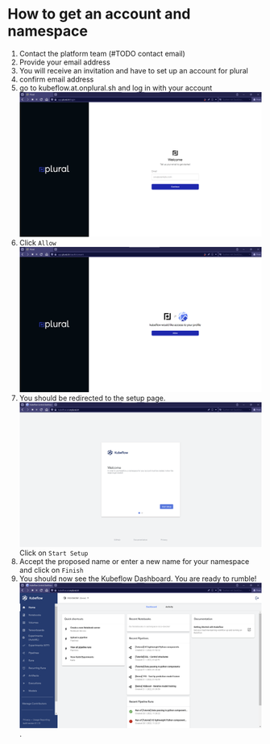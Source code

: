 # How to get an account and namespace

1.   Contact the platform team (#TODO contact email)
2.   Provide your email address
3.   You will receive an invitation and have to set up an account for plural
4.   confirm email address
5.   go to kubeflow.at.onplural.sh and log in with your account ![namespace view](../img/login.png)
6.   Click `Allow` ![namespace view](../img/allow_access.png)
6.   You should be redirected to the setup page. ![create namespace view](../img/welcome.png) Click on `Start Setup`
7.   Accept the proposed name or enter a new name for your namespace and click on `Finish`
8.   You should now see the Kubeflow Dashboard. You are ready to rumble! ![namespace view](../img/kubeflow-dashboard.png). 

